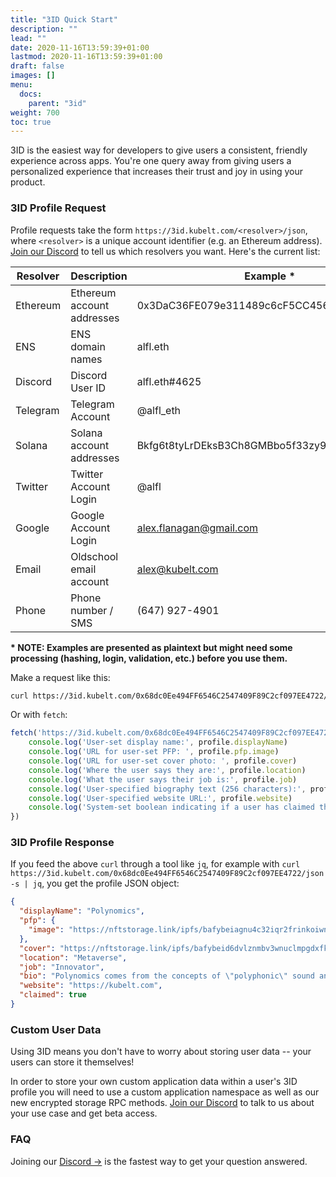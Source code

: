 ```yaml
---
title: "3ID Quick Start"
description: ""
lead: ""
date: 2020-11-16T13:59:39+01:00
lastmod: 2020-11-16T13:59:39+01:00
draft: false
images: []
menu:
  docs:
    parent: "3id"
weight: 700
toc: true
---
```


3ID is the easiest way for developers to give users a consistent, friendly experience across apps. You're one query away from giving users a personalized experience that increases their trust and joy in using your product.

### 3ID Profile Request

Profile requests take the form `https://3id.kubelt.com/<resolver>/json`, where `<resolver>` is a unique account identifier (e.g. an Ethereum address). [Join our Discord](https://discord.gg/UgwAsJf6C5) to tell us which resolvers you want. Here's the current list:

| Resolver    | Description                | Example *                                    | Status      |
| ----------- | -------------------------- | -------------------------------------------- | ----------- |
| Ethereum    | Ethereum account addresses | 0x3DaC36FE079e311489c6cF5CC456a6f38FE01A52   | Live        |
| ENS         | ENS domain names           | alfl.eth                                     | On Deck     |
| Discord     | Discord User ID            | alfl.eth#4625                                | Up next     |
| Telegram    | Telegram Account           | @alfl_eth                                    | Up next     |
| Solana      | Solana account addresses   | Bkfg6t8tyLrDEksB3Ch8GMBbo5f33zy9hhDkX3FvTuRR | Coming soon |
| Twitter     | Twitter Account Login      | @alfl                                        | Coming soon |
| Google      | Google Account Login       | alex.flanagan@gmail.com                      | Coming soon |
| Email       | Oldschool email account    | alex@kubelt.com                              | Coming soon |
| Phone       | Phone number / SMS         | (647) 927-4901                               | Coming soon |

__* NOTE: Examples are presented as plaintext but might need some processing (hashing, login, validation, etc.) before you use them.__

Make a request like this:

```bash
curl https://3id.kubelt.com/0x68dc0Ee494FF6546C2547409F89C2cf097EE4722/json
```

Or with `fetch`:

```javascript
fetch('https://3id.kubelt.com/0x68dc0Ee494FF6546C2547409F89C2cf097EE4722/json').then(p => p.json()).then(profile => {
	console.log('User-set display name:', profile.displayName)
	console.log('URL for user-set PFP: ', profile.pfp.image)
	console.log('URL for user-set cover photo: ', profile.cover)
	console.log('Where the user says they are:', profile.location)
	console.log('What the user says their job is:', profile.job)
	console.log('User-specified biography text (256 characters):', profile.bio)
	console.log('User-specified website URL:', profile.website)
	console.log('System-set boolean indicating if a user has claimed this profile:', profile.claimed)
})
```

### 3ID Profile Response

If you feed the above `curl` through a tool like `jq`, for example with `curl https://3id.kubelt.com/0x68dc0Ee494FF6546C2547409F89C2cf097EE4722/json -s | jq`, you get the profile JSON object:

```json
{
  "displayName": "Polynomics",
  "pfp": {
    "image": "https://nftstorage.link/ipfs/bafybeiagnu4c32iqr2frinkoiwngzdkk24f4b2ivdwvqldfxnqfhpepdty/threeid.png"
  },
  "cover": "https://nftstorage.link/ipfs/bafybeid6dvlznmbv3wnuclmpgdxfkyzea65yve2gpjebj2eamlb2bifsoq/cover.png",
  "location": "Metaverse",
  "job": "Innovator",
  "bio": "Polynomics comes from the concepts of \"polyphonic\" sound and \"nomic\" games (see: https://en.wikipedia.org/wiki/Nomic), meaning something like \"many games with negotiable rules\".",
  "website": "https://kubelt.com",
  "claimed": true
}
```

### Custom User Data

Using 3ID means you don't have to worry about storing user data -- your users can store it themselves!

In order to store your own custom application data within a user's 3ID profile you will need to use a custom application namespace as well as our new encrypted storage RPC methods. [Join our Discord](https://discord.gg/UgwAsJf6C5) to talk to us about your use case and get beta access.

### FAQ

Joining our [Discord →](https://discord.gg/UgwAsJf6C5) is the fastest way to get your question answered.
